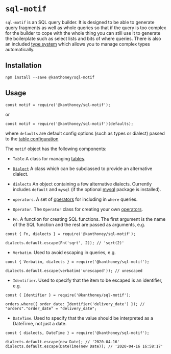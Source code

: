 # `sql-motif`

`sql-motif` is an SQL query builder. It is designed to be able to generate query fragments as well as whole queries so that if the query is too complex for the builder to cope with the whole thing
you can still use it to generate the boilerplate such as select lists and bits of where queries. There is also an included [type system](./types.md) which allows you to manage complex types
automatically.

## Installation

```
npm install --save @kanthoney/sql-motif
```

## Usage

```
const motif = require('@kanthoney/sql-motif');
```

or

```
const motif = require('@kanthoney/sql-motif')(defaults);
```

where `defaults` are default config options (such as types or dialect) passed to the [table configuration](./table.md)

The `motif` object has the following components:

* `Table` A class for managing [tables](./table.md).

* [`Dialect`](./dialect) A class which can be subclassed to provide an alternative dialect.

* `dialects` An object containing a few alternative dialects. Currently includes `default` and `mysql` (if the optional [mysql](https://www.npmjs.com/package/mysql) package is installed).

* `operators`. A set of [operators](./operators.md) for including in `where` queries.

* `Operator`. The `Operator` class for creating your own [operators](./operators.md).

* `Fn`. A function for creating SQL functions. The first argument is the name of the SQL function and the rest are passed as arguments, e.g.

```
const { Fn, dialects } = require('@kanthoney/sql-motif');

dialects.default.escape(Fn('sqrt', 2)); // 'sqrt(2)'
```

* `Verbatim`. Used to avoid escaping in queries, e.g.

```
const { Verbatim, dialects } = require('@kanthoney/sql-motif');

dialects.default.escape(verbatim('unescaped')); // unescaped
```
* `Identifier`. Used to specify that the item to be escaped is an identifier, e.g.

```
const { Identifier } = require('@kanthoney/sql-motif');

orders.where({ order_date: Identifier('delivery_date') }); // "orders"."order_date" = "delivery_date";
```

* `DateTime`. Used to specify that the value should be interpreted as a DateTime, not just a date.

```
const { dialects, DateTime } = require('@kanthoney/sql-motif');

dialects.default.escape(new Date); // '2020-04-16'
dialects.default.escape(DateTime(new Date)); // '2020-04-16 16:58:17'
```
